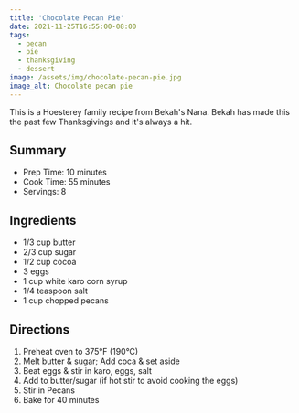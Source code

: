 ```yaml
---
title: 'Chocolate Pecan Pie'
date: 2021-11-25T16:55:00-08:00
tags:
  - pecan
  - pie
  - thanksgiving
  - dessert
image: /assets/img/chocolate-pecan-pie.jpg
image_alt: Chocolate pecan pie
---
```


This is a Hoesterey family recipe from Bekah's Nana. Bekah has made this the past few Thanksgivings and it's always a hit.

## Summary

- Prep Time: 10 minutes
- Cook Time: 55 minutes
- Servings: 8

## Ingredients

- 1/3 cup butter
- 2/3 cup sugar
- 1/2 cup cocoa
- 3 eggs
- 1 cup white karo corn syrup
- 1/4 teaspoon salt
- 1 cup chopped pecans

## Directions

1. Preheat oven to 375°F (190°C)
1. Melt butter & sugar; Add coca & set aside
1. Beat eggs & stir in karo, eggs, salt
1. Add to butter/sugar (if hot stir to avoid cooking the eggs)
1. Stir in Pecans
1. Bake for 40 minutes
